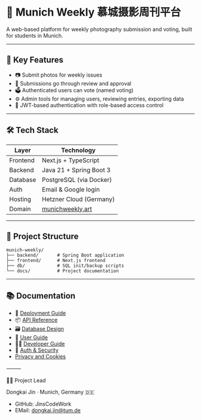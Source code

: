 # 📸 Munich Weekly 慕城摄影周刊平台

A web-based platform for weekly photography submission and voting, built for students in Munich.

---

## 🌟 Key Features

- 📷 Submit photos for weekly issues
- 🧾 Submissions go through review and approval
- 🗳️ Authenticated users can vote (named voting)
- ⚙️ Admin tools for managing users, reviewing entries, exporting data
- 🔐 JWT-based authentication with role-based access control

---

## 🛠️ Tech Stack

| Layer     | Technology                |
|----------|----------------------------|
| Frontend | Next.js + TypeScript       |
| Backend  | Java 21 + Spring Boot 3    |
| Database | PostgreSQL (via Docker)    |
| Auth     | Email & Google login       |
| Hosting  | Hetzner Cloud (Germany)    |
| Domain   | [munichweekly.art](https://munichweekly.art) |

---

## 📂 Project Structure

```
munich-weekly/
├── backend/       # Spring Boot application
├── frontend/      # Next.js frontend
├── db/            # SQL init/backup scripts
└── docs/          # Project documentation
```

---

## 📚 Documentation

- 🧭 [Deployment Guide](./docs/deployment.md)
- 📦 [API Reference](./docs/api.md)
- 🗃️ [Database Design](./docs/database.md)
- 👤 [User Guide](./docs/user-guide.md)
- 🧑‍💻 [Developer Guide](./docs/dev-guide.md)
- 🔐 [Auth & Security](./docs/auth.md)
-    [Privacy and Cookies](./docs/privacy.md)

⸻

🧑‍💼 Project Lead

Dongkai Jin · Munich, Germany 🇩🇪
- GitHub: JinsCodeWork
- EMail: dongkai.jin@tum.de

